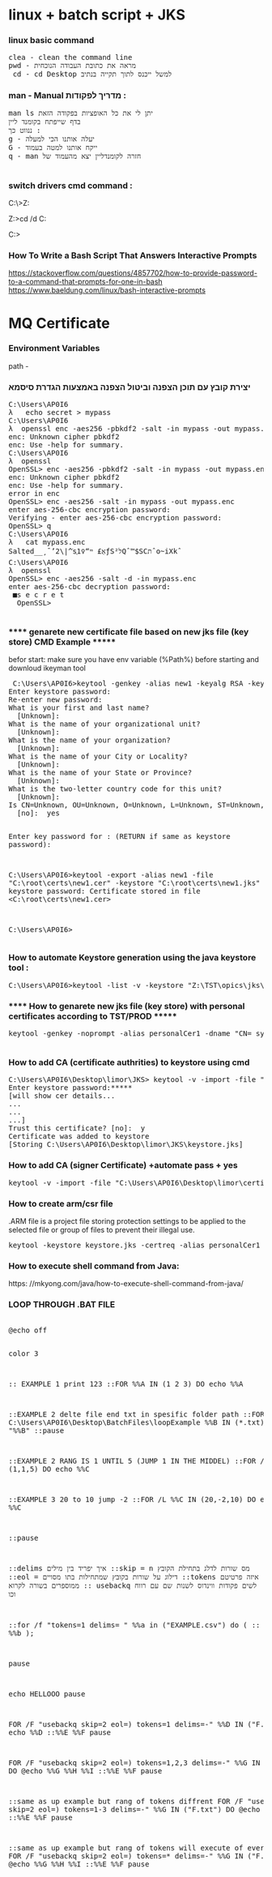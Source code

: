 # linux + batch script + JKS 
<h3>linux basic command </h3>
<pre>
clea - clean the command line
pwd - מראה את כתובת העבודה הנוכחית 
 cd - cd Desktop למשל ייכנס לתוך תקייה בנתיב 
</pre>


<h3>   man - Manual מדריך לפקודות  : </h3>
<pre>
man ls יתן לי את כל האופציות בפקודה הזאת 
בדף שייפתח בקומנד ליין 
ננווט כך : 
g - יעלה אותנו הכי למעלה 
G - ייקח אותנו למטה בעמוד 
q - man חזרה לקומנדליין יצא מהעמוד של 

</pre>

<h3>  switch drivers cmd command : </h3>
C:\>Z:

Z:\>cd /d C:

C:\>

<h3>  How To Write a Bash Script That Answers Interactive Prompts</h3>

https://stackoverflow.com/questions/4857702/how-to-provide-password-to-a-command-that-prompts-for-one-in-bash
https://www.baeldung.com/linux/bash-interactive-prompts




# MQ Certificate

<h3>  Environment Variables </h3>
path - 

<h3>  יצירת קובץ עם תוכן הצפנה וביטול הצפנה באמצעות הגדרת סיסמא  </h3>
<!-- https://www.golinuxcloud.com/generate-self-signed-certificate-openssl/  -->
<pre>
C:\Users\AP0I6
λ   echo secret > mypass
C:\Users\AP0I6
λ  openssl enc -aes256 -pbkdf2 -salt -in mypass -out mypass.enc
enc: Unknown cipher pbkdf2
enc: Use -help for summary.
C:\Users\AP0I6
λ  openssl
OpenSSL> enc -aes256 -pbkdf2 -salt -in mypass -out mypass.enc
enc: Unknown cipher pbkdf2
enc: Use -help for summary.
error in enc
OpenSSL> enc -aes256 -salt -in mypass -out mypass.enc
enter aes-256-cbc encryption password:
Verifying - enter aes-256-cbc encryption password:
OpenSSL> q
C:\Users\AP0I6
λ   cat mypass.enc
Salted__¸¯’2\|^ֿsֻאְ£ ײ“♀1‏ƒSל²Qˆ™$SCתˆo~iXkˆ
C:\Users\AP0I6
λ  openssl
OpenSSL> enc -aes256 -salt -d -in mypass.enc
enter aes-256-cbc decryption password:
 ■s e c r e t
  OpenSSL>
 </pre>
 
 
 <h3>  **** genarete new certificate file based on new jks file  (key store) CMD Example *****</h3>
befor start:  make sure you have env variable (%Path%) before starting and downloud ikeyman tool 
<!-- https://www.youtube.com/watch?v=JKzGY-k7Kxs  -->
 <pre>
 C:\Users\AP0I6>keytool -genkey -alias new1 -keyalg RSA -keystore "C:\root\certs\new1.jks"
Enter keystore password:
Re-enter new password:
What is your first and last name?
  [Unknown]:
What is the name of your organizational unit?
  [Unknown]:
What is the name of your organization?
  [Unknown]:
What is the name of your City or Locality?
  [Unknown]:
What is the name of your State or Province?
  [Unknown]:
What is the two-letter country code for this unit?
  [Unknown]:
Is CN=Unknown, OU=Unknown, O=Unknown, L=Unknown, ST=Unknown, C=Unknown correct? (type "yes" or "no")
  [no]:  yes

Enter key password for <new1>:
        (RETURN if same as keystore password):

C:\Users\AP0I6>keytool -export -alias new1 -file "C:\root\certs\new1.cer" -keystore "C:\root\certs\new1.jks"
Enter keystore password:
Certificate stored in file <C:\root\certs\new1.cer>

C:\Users\AP0I6>
 </pre>
 
 <h3> How to automate Keystore generation using the java keystore tool : </h3>
 <pre>C:\Users\AP0I6>keytool -list -v -keystore "Z:\TST\opics\jks\opics\TST_opics.jks"  -("jks file position") </pre>
 
 <h3>  **** How to genarete new jks file  (key store)  with personal certificates according to TST/PROD *****</h3>
 <pre>
keytool -genkey -noprompt -alias personalCer1 -dname "CN= systemId , OU= Mq Client PRD , O= IBM ORGNIZATION , L= , S= , C= " -keystore keystore.jks -storepass password -keypass password
 </pre>
 
 
<!--  <h3>  (CSR) certificate בקשת החתמת תעודה </h3> -->
<!-- https://www.golinuxcloud.com/things-to-consider-when-creating-csr-openssl/ -->
<!--<h4>  Certificate Signing Request </h4>-->




 <h3> How to add CA (certificate authrities) to keystore using cmd </h3>
<pre>
C:\Users\AP0I6\Desktop\limor\JKS> keytool -v -import -file "C:\Users\someMorePath\CerNameYouWantToInsert.cer" -alias giveHereAnyName -keystore "C:\Users\AP0I6\Desktop\limor\JKS\keystore.jks"
Enter keystore password:*****
[will show cer details...
...
...
...]
Trust this certificate? [no]:  y
Certificate was added to keystore
[Storing C:\Users\AP0I6\Desktop\limor\JKS\keystore.jks]
</pre>

 <h3> How to add CA (signer Certificate) +automate pass + yes </h3>
<pre>
keytool -v -import -file "C:\Users\AP0I6\Desktop\limor\certificant.cer" -alias cerName  -keystore "C:\Users\AP0I6\Desktop\limor\JKS\keystoreToAddTheCer.jks" -noprompt -storepass password
</pre>

 <h3> How to create arm/csr file  </h3>
 .ARM file is a project file storing protection settings to be applied to the selected file or group of files to prevent their illegal use.
<pre>
keytool -keystore keystore.jks -certreq -alias personalCer1 -keyalg rsa -file personalCer1.arm -storepass password
</pre>


  <h3> How to execute shell command from Java: </h3>
  https: //mkyong.com/java/how-to-execute-shell-command-from-java/
  

   
  <h3>LOOP THROUGH .BAT FILE</h3>
<pre>   
@echo off 

color 3


:: EXAMPLE 1 print 123
::FOR %%A IN (1 2 3) DO echo %%A



::EXAMPLE 2 delte file end txt in spesific folder path 
::FOR /R C:\Users\AP0I6\Desktop\BatchFiles\loopExample %%B IN (*.txt) DO del "%%B"
::pause

::EXAMPLE 2 RANG IS 1 UNTIL 5 (JUMP 1 IN THE MIDDEL)
::FOR /L %%C IN (1,1,5) DO echo %%C 

::EXAMPLE 3 20 to 10 jump -2
::FOR /L %%C IN (20,-2,10) DO echo %%C 


::pause



::delims איך יפריד בין מילים 
::skip = n מס שורות לדלג בתחילת הקובץ
::eol = דילוג על שורות בקובץ שמתחילות בתו מסויים 
::tokens איזה פרטיטם ממוספרים בשורה לקרוא
:: usebackq  לשים פקודות ווינדוס לשנות שם עם רווח  וכו


::for /f "tokens=1 delims= " %%a in ("EXAMPLE.csv") do (
::      echo %%a %%b );

pause

echo HELLOOO
pause


FOR /F "usebackq skip=2 eol=) tokens=1 delims=-"
%%D IN ("F.txt") DO echo %%D
::%%E %%F
pause

FOR /F "usebackq skip=2 eol=) tokens=1,2,3 delims=-"
%%G IN ("F.txt") DO @echo %%G %%H %%I
::%%E %%F 
pause

::same as up example but rang of tokens diffrent 
FOR /F "usebackq skip=2 eol=) tokens=1-3 delims=-"
%%G IN ("F.txt") DO @echo %%G %%H %%I
::%%E %%F 
pause

::same as up example but rang of tokens will execute of everything
FOR /F "usebackq skip=2 eol=) tokens=* delims=-"
%%G IN ("F.txt") DO @echo %%G %%H %%I
::%%E %%F 
pause
</pre>   

  <!-- https://www.youtube.com/watch?v=_hMKiqEfxNg -->
  
   <!-- https://o7planning.org/11623/batch-loops#a13535018  LOOP IN BASH SCRIPT-->
   <!--   SEARCCH IN GOOGLE :   For (/F) Loop in Batch File Programming    -->
